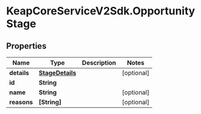 # KeapCoreServiceV2Sdk.OpportunityStage

## Properties

Name | Type | Description | Notes
------------ | ------------- | ------------- | -------------
**details** | [**StageDetails**](StageDetails.md) |  | [optional] 
**id** | **String** |  | 
**name** | **String** |  | [optional] 
**reasons** | **[String]** |  | [optional] 


